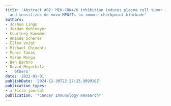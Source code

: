 ```yaml
---
title: 'Abstract A02: MEK-CDK4/6 inhibition induces plasma cell tumor infiltration
  and sensitizes de novo MPNSTs to immune checkpoint blockade'
authors:
- Joshua Lingo
- Jordan Kohlmeyer
- Courtney Kaemmer
- Amanda Scherer
- Ellen Voigt
- Michael Chimenti
- Munir Tanas
- Varun Monga
- Ben Darbro
- David Meyerholz
- ' others'
date: '2022-01-01'
publishDate: '2024-12-30T22:27:23.989916Z'
publication_types:
- article-journal
publication: '*Cancer Immunology Research*'
---
```

